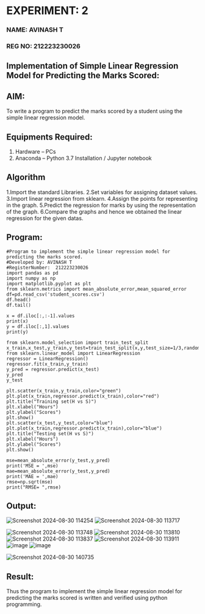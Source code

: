 # EXPERIMENT: 2
### NAME: AVINASH T
### REG NO: 212223230026
## Implementation of Simple Linear Regression Model for Predicting the Marks Scored:
## AIM:
To write a program to predict the marks scored by a student using the simple linear regression model.
## Equipments Required:
1. Hardware – PCs
2. Anaconda – Python 3.7 Installation / Jupyter notebook
## Algorithm
1.Import the standard Libraries. 
2.Set variables for assigning dataset values. 
3.Import linear regression from sklearn.
4.Assign the points for representing in the graph. 
5.Predict the regression for marks by using the representation of the graph. 
6.Compare the graphs and hence we obtained the linear regression for the given datas.

## Program:
```
#Program to implement the simple linear regression model for predicting the marks scored.
#Developed by: AVINASH T
#RegisterNumber:  212223230026
import pandas as pd
import numpy as np
import matplotlib.pyplot as plt
from sklearn.metrics import mean_absolute_error,mean_squared_error
df=pd.read_csv('student_scores.csv')
df.head()
df.tail()

x = df.iloc[:,:-1].values
print(x)
y = df.iloc[:,1].values
print(y)

from sklearn.model_selection import train_test_split
x_train,x_test,y_train,y_test=train_test_split(x,y,test_size=1/3,random_state=0)
from sklearn.linear_model import LinearRegression
regressor = LinearRegression()
regressor.fit(x_train,y_train)
y_pred = regressor.predict(x_test)
y_pred
y_test

plt.scatter(x_train,y_train,color="green")
plt.plot(x_train,regressor.predict(x_train),color="red")
plt.title("Training set(H vs S)")
plt.xlabel("Hours")
plt.ylabel("Scores")
plt.show()
plt.scatter(x_test,y_test,color="blue")
plt.plot(x_train,regressor.predict(x_train),color="blue")
plt.title("Testing set(H vs S)")
plt.xlabel("Hours")
plt.ylabel("Scores")
plt.show()

mse=mean_absolute_error(y_test,y_pred)
print('MSE = ',mse)
mae=mean_absolute_error(y_test,y_pred)
print('MAE = ',mae)
rmse=np.sqrt(mse)
print("RMSE= ",rmse)
```

## Output:
![Screenshot 2024-08-30 114254](https://github.com/user-attachments/assets/ae333482-d5bf-4527-9182-2c8690b740f6)
![Screenshot 2024-08-30 113717](https://github.com/user-attachments/assets/170488a7-449a-4a4c-8cba-a33def2d2c5d)

![Screenshot 2024-08-30 113748](https://github.com/user-attachments/assets/a38c3460-17aa-4fb4-aad2-ab1349e61920)
![Screenshot 2024-08-30 113810](https://github.com/user-attachments/assets/58458612-339a-4251-a00c-7e0f56f596bb)
![Screenshot 2024-08-30 113837](https://github.com/user-attachments/assets/dbdba6c5-868c-4c4c-8a67-a5352ce03ac2)
![Screenshot 2024-08-30 113911](https://github.com/user-attachments/assets/702a67c3-3730-4f82-be06-35a2bb6de7b2)
![image](https://github.com/user-attachments/assets/a300e1aa-2db0-456c-aadf-2bc627f8b5df)
![image](https://github.com/user-attachments/assets/0006c21d-afea-444a-abed-423d4cd8eba0)


![Screenshot 2024-08-30 140735](https://github.com/user-attachments/assets/1f07520b-d4c7-4681-a04c-d6133f20952e)


## Result:
Thus the program to implement the simple linear regression model for predicting the marks scored is written and verified using python programming.
